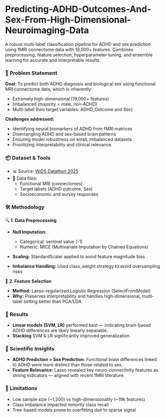 # Predicting-ADHD-Outcomes-And-Sex-From-High-Dimensional-Neuroimaging-Data
A robust multi-label classification pipeline for ADHD and sex prediction using fMRI connectome data with 19,000+ features. Combines preprocessing, feature selection, hyperparameter tuning, and ensemble learning for accurate and interpretable results.

### 🧠 **Problem Statement**
**Goal:** To predict both ADHD diagnosis and biological sex using functional MRI connectome data, which is inherently:
- Extremely high-dimensional (19,000+ features)
- Imbalanced (majority = male, non-ADHD)
- Multi-label (two target variables: ADHD_Outcome and Sex)

**Challenges addressed:**
- Identifying neural biomarkers of ADHD from fMRI matrices
- Disentangling ADHD and sex-based brain patterns
- Ensuring model robustness on small, imbalanced datasets
- Prioritizing interpretability and clinical relevance.

### 📦 **Dataset & Tools**
- 📊 Source: [WiDS Datathon 2025](https://www.kaggle.com/competitions/widsdatathon2025)
- 💽 Data files:
    - Functional MRI (connectomes)
    - Target labels (ADHD outcome, Sex)
    - Socioeconomic and survey responses

### 🛠️ **Methodology**
🔍 **1. Data Preprocessing**
- **Null Imputation:**
  
     - Categorical: sentinel value (-1)
     - Numeric: MICE (Multivariate Imputation by Chained Equations)  
     
- **Scaling:** StandardScaler applied to avoid feature magnitude bias
- **Imbalance Handling:** Used class_weight strategy to avoid oversampling risks

🔎 **2. Feature Selection**
- **Method:** Lasso-regularized Logistic Regression (SelectFromModel)
- **Why:** Preserves interpretability and handles high-dimensional, multi-label setting better than PCA/LDA

### 🧠 **Results**
- **Linear models (SVM, LR)** performed best — indicating brain-based ADHD differences are likely linearly separable.
- **Stacking** SVM & LR significantly improved generalization.

### 🧩 **Scientific Insights**
- **ADHD Prediction > Sex Prediction**: Functional brain differences linked to ADHD were more distinct than those related to sex.
- **Feature Relevance:** Lasso revealed key neuro-connectivity features as strong indicators — aligned with recent fMRI literature.

### 🚧 **Limitations**
- Low sample size (~1,200) vs high-dimensionality (~19k features)
- Class imbalance impacted minority class recall
- Tree-based models prone to overfitting due to sparse signal
